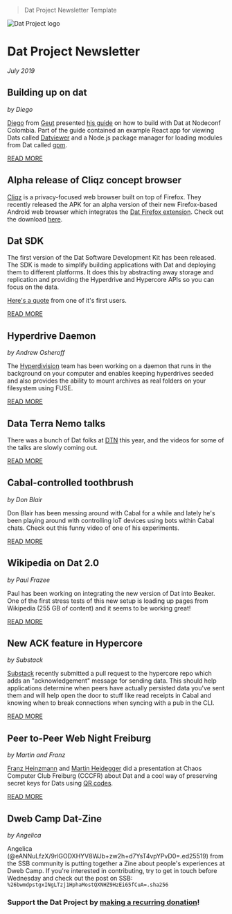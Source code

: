 > Dat Project Newsletter Template

![Dat Project logo](https://datproject.org/public/img/dat-logo.png)
# Dat Project Newsletter
_July 2019_

## Building up on dat
_by Diego_

[Diego](https://twitter.com/carax) from [Geut](https://github.com/geut) presented [his guide](https://github.com/geut/building-up-on-dat) on how to build with Dat at Nodeconf Colombia. Part of the guide contained an example React app for viewing Dats called [Datviewer](https://github.com/geut/building-up-on-dat/blob/master/packages/datviewer) and a Node.js package manager for loading modules from Dat called [gpm](https://github.com/geut/building-up-on-dat/tree/master/packages/gpm).

[READ MORE](https://building-up-on-dat.hashbase.io/#0)

## Alpha release of Cliqz concept browser

[Cliqz](https://cliqz.com/en/latest) is a privacy-focused web browser built on top of Firefox. They recently released the APK for an alpha version of their new Firefox-based Android web browser which integrates the [Dat Firefox extension](https://github.com/cliqz-oss/dat-webext). Check out the download [here](https://github.com/cliqz/cliqz-concept-browser/releases).

## Dat SDK

The first version of the Dat Software Development Kit has been released. The SDK is made to simplify building applications with Dat and deploying them to different platforms. It does this by abstracting away storage and replication and providing the Hyperdrive and Hypercore APIs so you can focus on the data.

[Here's a quote](https://twitter.com/RangerMauve/status/1154470449549590528) from one of it's first users.

[READ MORE](https://github.com/datproject/sdk)

## Hyperdrive Daemon
_by Andrew Osheroff_

The [Hyperdivision](https://github.com/hyperdivision) team has been working on a daemon that runs in the background on your computer and enables keeping hyperdrives seeded and also provides the ability to mount archives as real folders on your filesystem using FUSE.

[READ MORE](https://github.com/andrewosh/hyperdrive-daemon)

## Data Terra Nemo talks

There was a bunch of Dat folks at [DTN](https://dtn.is/) this year, and the videos for some of the talks are slowly coming out.

[READ MORE](https://www.youtube.com/channel/UCp-7zAsouqg4LP4xULhYhcg/videos)

## Cabal-controlled toothbrush
_by Don Blair_

Don Blair has been messing around with Cabal for a while and lately he's been playing around with controlling IoT devices using bots within Cabal chats. Check out this funny video of one of his experiments.

[READ MORE](https://twitter.com/_donblair/status/1151976620032450560)

## Wikipedia on Dat 2.0
_by Paul Frazee_

Paul has been working on integrating the new version of Dat into Beaker. One of the first stress tests of this new setup is loading up pages from Wikipedia (255 GB of content) and it seems to be working great!

[READ MORE](https://twitter.com/pfrazee/status/1158744193407340544)

## New ACK feature in Hypercore
_by Substack_

[Substack](https://github.com/substack) recently submitted a pull request to the hypercore repo which adds an "acknowledgement" message for sending data. This should help applications determine when peers have actually persisted data you've sent them and will help open the door to stuff like read receipts in Cabal and knowing when to break connections when syncing with a pub in the CLI.

[READ MORE](https://github.com/mafintosh/hypercore/pull/215)

## Peer to-Peer Web Night Freiburg
_by Martin and Franz_

[Franz Heinzmann](https://github.com/frando) and [Martin Heidegger](https://github.com/martinheidegger) did a presentation at
Chaos Computer Club Freiburg (CCCFR) about Dat and a cool way of preserving secret keys for Dats using [QR codes](https://github.com/consento-org/cards).

[READ MORE](https://cccfr.de/calendar/2019-07-26-DAT-peer2peer.html)

## Dweb Camp Dat-Zine
_by Angelica_

Angelica (@eANNuLfzX/9rlGODXHYV8WJb+zw2h+d7YsT4vpYPvD0=.ed25519) from the SSB community is putting together a Zine about people's experiences at Dweb Camp. If you're interested in contributing, try to get in touch before Wednesday and check out the post on SSB: `%26bwmdpstgxINgLTzj1HphaMostQXNHZ9HzEi65fCuA=.sha256`

### Support the Dat Project by [__making a recurring donation__](https://opencollective.com/dat)!
